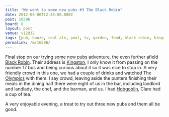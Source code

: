 ```yaml
---
title: "We went to some new pubs #3 The Black Robin"
date: 2012-08-06T12:48:00.000Z
post: 16596
board: 8
layout: post
venue: v12932
tags: [pub, booze, real ale, pool, tv, garden, food, black robin, kingston, hobgoblin, olympics, black robin, olympics]
permalink: /m/16596/
---
```

Final stop on our <a href="http://www.folkestonegerald.com/m/16594/We+went+to+some+new+pubs+%231+The+Black+Horse">trying some new pubs</a> adventure, the even further afield <a href="/wiki/black+robin">Black Robin</a>. Their address is <a href="/wiki/kingston">Kingston</a>, I only know it from passing on the number 17 bus and being curious about it so it was nice to stop in. A very friendly crowd in this one, we had a couple of drinks and watched The <a href="/wiki/olympics">Olympics</a> with them. I say crowd, leaving aside the punters finishing their meals in the dining half there were eight of us in the bar, including landlord and landlady, the chef, and the barman, and us. I had <a href="/wiki/hobgoblin">Hobgoblin</a>, Clare had a cup of tea. 

A very enjoyable evening, a treat to try out three new pubs and them all be good.
